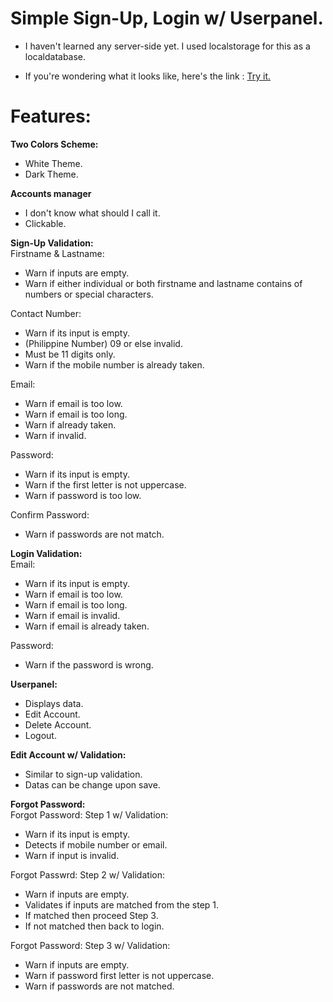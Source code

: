 # Simple Sign-Up, Login w/ Userpanel.

 - I haven't learned any server-side yet. I used localstorage for this as a localdatabase.

 - If you're wondering what it looks like, here's the link :  <a href="https://jinshin19.github.io/Sign-Up-Login/"> Try it. </a>

# Features:

<b> Two Colors Scheme: </b>
 - White Theme.
 - Dark Theme.

<b> Accounts manager </b>
 - I don't know what should I call it.
 - Clickable.

<b> Sign-Up Validation: </b> <br>
  Firstname & Lastname: <br>
  - Warn if inputs are empty.
  - Warn if either individual or both firstname and lastname contains of numbers or special characters.
  
  Contact Number:
  - Warn if its input is empty.
  - (Philippine Number) 09 or else invalid.
  - Must be 11 digits only.
  - Warn if the mobile number is already taken.

  Email:
  - Warn if email is too low.
  - Warn if email is too long.
  - Warn if already taken.
  - Warn if invalid.

  Password:
  - Warn if its input is empty.
  - Warn if the first letter is not uppercase.
  - Warn if password is too low.

  Confirm Password: 
  - Warn if passwords are not match.

<b> Login Validation: </b> <br>
  Email: 
  - Warn if its input is empty.
  - Warn if email is too low.
  - Warn if email is too long.
  - Warn if email is invalid.
  - Warn if email is already taken.

  Password:
  - Warn if the password is wrong.

<b> Userpanel: </b>
 - Displays data.
 - Edit Account.
 - Delete Account.
 - Logout.

<b> Edit Account w/ Validation: </b>
 - Similar to sign-up validation.
 - Datas can be change upon save.

<b> Forgot Password: </b> <br>
  Forgot Password: Step 1 w/ Validation:
  - Warn if its input is empty.
  - Detects if mobile number or email.
  - Warn if input is invalid.

  Forgot Passwrd: Step 2 w/ Validation:
  - Warn if inputs are empty.
  - Validates if inputs are matched from the step 1.
  - If matched then proceed Step 3.
  - If not matched then back to login.

  Forgot Password: Step 3 w/ Validation:
  - Warn if inputs are empty.
  - Warn if password first letter is not uppercase.
  - Warn if passwords are not matched.



